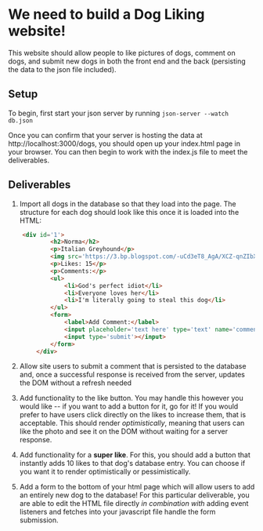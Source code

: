 # We need to build a Dog Liking website!

This website should allow people to like pictures of dogs, comment on dogs, and submit new dogs in both the front end and the back (persisting the data to the json file included). 

## Setup

To begin, first start your json server by running 
```json-server --watch db.json```

Once you can confirm that your server is hosting the data at http://localhost:3000/dogs, you should open up your index.html page in your browser. You can then begin to work with the index.js file to meet the deliverables. 


## Deliverables

1. Import all dogs in the database so that they load into the page. The structure for each dog should look like this once it is loaded into the HTML:
```html
    <div id='1'>
            <h2>Norma</h2>
            <p>Italian Greyhound</p>
            <img src='https://3.bp.blogspot.com/-uCd3eT8_AgA/XCZ-qnZIbXI/AAAAAAAATgQ/G8t6mwyZeIwb9OtUd2tEuasstpXsJgWlQCLcBGAs/s1600/IMG_3613l.JPG'></img>
            <p>Likes: 15</p>
            <p>Comments:</p>
            <ul>
                <li>God's perfect idiot</li>
                <li>Everyone loves her</li>
                <li>I'm literally going to steal this dog</li>
            </ul>
            <form>
                <label>Add Comment:</label>
                <input placeholder='text here' type='text' name='comment'></input>
                <input type='submit'></input>
            </form>
        </div>
```

2. Allow site users to submit a comment that is persisted to the database and, once a successful response is received from the server, updates the DOM without a refresh needed

3. Add functionality to the like button. You may handle this however you would like -- if you want to add a button for it, go for it! If you would prefer to have users click directly on the likes to increase them, that is acceptable. This should render *optimistically*, meaning that users can like the photo and see it on the DOM without waiting for a server response. 

4. Add functionality for a __super like__. For this, you should add a button that instantly adds 10 likes to that dog's database entry. You can choose if you want it to render optimistically or pessimistically. 

5. Add a form to the bottom of your html page which will allow users to add an entirely new dog to the database! For this particular deliverable, you are able to edit the HTML file directly *in combination with* adding event listeners and fetches into your javascript file handle the form submission. 

